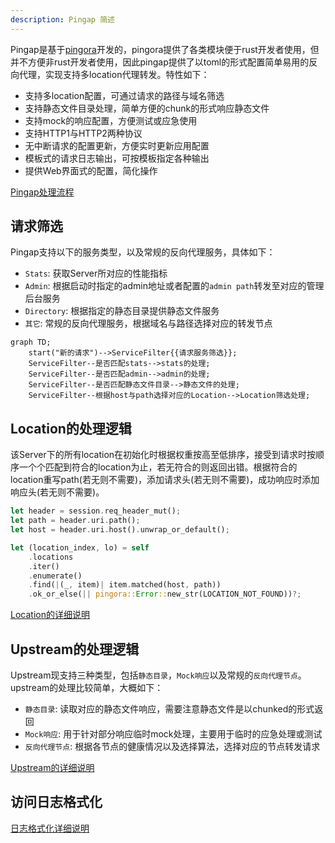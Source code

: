 ```yaml
---
description: Pingap 简述
---
```


Pingap是基于[pingora](https://github.com/cloudflare/pingora)开发的，pingora提供了各类模块便于rust开发者使用，但并不方便非rust开发者使用，因此pingap提供了以toml的形式配置简单易用的反向代理，实现支持多location代理转发。特性如下：

- 支持多location配置，可通过请求的路径与域名筛选
- 支持静态文件目录处理，简单方便的chunk的形式响应静态文件
- 支持mock的响应配置，方便测试或应急使用
- 支持HTTP1与HTTP2两种协议
- 无中断请求的配置更新，方便实时更新应用配置
- 模板式的请求日志输出，可按模板指定各种输出
- 提供Web界面式的配置，简化操作

[Pingap处理流程](./phase_chart_zh.md)

## 请求筛选

Pingap支持以下的服务类型，以及常规的反向代理服务，具体如下：

- `Stats`: 获取Server所对应的性能指标
- `Admin`: 根据启动时指定的admin地址或者配置的`admin path`转发至对应的管理后台服务
- `Directory`: 根据指定的静态目录提供静态文件服务
- `其它`: 常规的反向代理服务，根据域名与路径选择对应的转发节点

```mermaid
graph TD;
    start("新的请求")-->ServiceFilter{{请求服务筛选}};
    ServiceFilter--是否匹配stats-->stats的处理;
    ServiceFilter--是否匹配admin-->admin的处理;
    ServiceFilter--是否匹配静态文件目录-->静态文件的处理;
    ServiceFilter--根据host与path选择对应的Location-->Location筛选处理;
```

## Location的处理逻辑

该Server下的所有location在初始化时根据权重按高至低排序，接受到请求时按顺序一个个匹配到符合的location为止，若无符合的则返回出错。根据符合的location重写path(若无则不需要)，添加请求头(若无则不需要)，成功响应时添加响应头(若无则不需要)。

```rust
let header = session.req_header_mut();
let path = header.uri.path();
let host = header.uri.host().unwrap_or_default();

let (location_index, lo) = self
    .locations
    .iter()
    .enumerate()
    .find(|(_, item)| item.matched(host, path))
    .ok_or_else(|| pingora::Error::new_str(LOCATION_NOT_FOUND))?;
```

[Location的详细说明](./location_zh.md)

## Upstream的处理逻辑

Upstream现支持三种类型，包括`静态目录`，`Mock响应`以及常规的`反向代理节点`。upstream的处理比较简单，大概如下：

- `静态目录`: 读取对应的静态文件响应，需要注意静态文件是以chunked的形式返回
- `Mock响应`: 用于针对部分响应临时mock处理，主要用于临时的应急处理或测试
- `反向代理节点`: 根据各节点的健康情况以及选择算法，选择对应的节点转发请求

[Upstream的详细说明](./upstream_zh.md)

## 访问日志格式化

[日志格式化详细说明](./log_zh.md)

